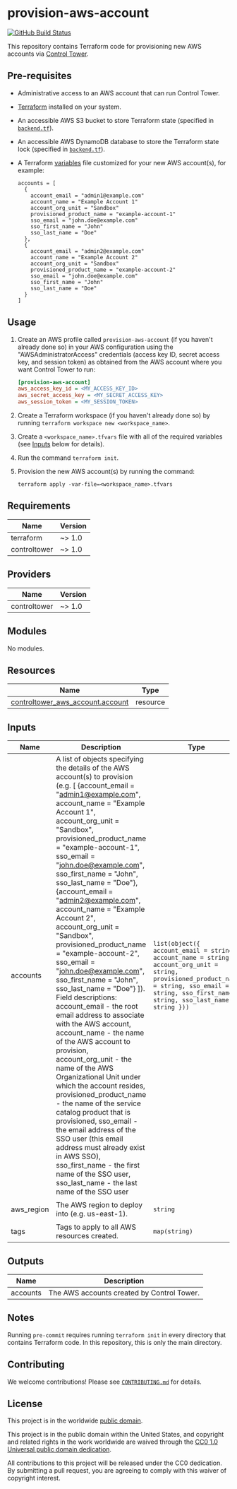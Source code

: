 # provision-aws-account #

[![GitHub Build Status](https://github.com/cisagov/provision-aws-account/workflows/build/badge.svg)](https://github.com/cisagov/provision-aws-account/actions)

This repository contains Terraform code for provisioning new AWS accounts
via [Control Tower](https://aws.amazon.com/controltower/).

## Pre-requisites ##

- Administrative access to an AWS account that can run Control Tower.
- [Terraform](https://www.terraform.io/) installed on your system.
- An accessible AWS S3 bucket to store Terraform state
  (specified in [`backend.tf`](backend.tf)).
- An accessible AWS DynamoDB database to store the Terraform state lock
  (specified in [`backend.tf`](backend.tf)).
- A Terraform [variables](variables.tf) file customized for your new
  AWS account(s), for example:

  ```hcl
  accounts = [
    {
      account_email = "admin1@example.com"
      account_name = "Example Account 1"
      account_org_unit = "Sandbox"
      provisioned_product_name = "example-account-1"
      sso_email = "john.doe@example.com"
      sso_first_name = "John"
      sso_last_name = "Doe"
    },
    {
      account_email = "admin2@example.com"
      account_name = "Example Account 2"
      account_org_unit = "Sandbox"
      provisioned_product_name = "example-account-2"
      sso_email = "john.doe@example.com"
      sso_first_name = "John"
      sso_last_name = "Doe"
    }
  ]
  ```

## Usage ##

1. Create an AWS profile called `provision-aws-account` (if you haven't
   already done so) in your AWS configuration using the
   "AWSAdministratorAccess" credentials (access key ID, secret access key,
   and session token) as obtained from the AWS account where you want
   Control Tower to run:

   ```ini
   [provision-aws-account]
   aws_access_key_id = <MY_ACCESS_KEY_ID>
   aws_secret_access_key = <MY_SECRET_ACCESS_KEY>
   aws_session_token = <MY_SESSION_TOKEN>
   ```

1. Create a Terraform workspace (if you haven't already done so) by running
   `terraform workspace new <workspace_name>`.
1. Create a `<workspace_name>.tfvars` file with all of the required
   variables (see [Inputs](#Inputs) below for details).
1. Run the command `terraform init`.
1. Provision the new AWS account(s) by running the command:

   ```console
   terraform apply -var-file=<workspace_name>.tfvars
   ```

## Requirements ##

| Name | Version |
|------|---------|
| terraform | ~> 1.0 |
| controltower | ~> 1.0 |

## Providers ##

| Name | Version |
|------|---------|
| controltower | ~> 1.0 |

## Modules ##

No modules.

## Resources ##

| Name | Type |
|------|------|
| [controltower_aws_account.account](https://registry.terraform.io/providers/idealo/controltower/latest/docs/resources/aws_account) | resource |

## Inputs ##

| Name | Description | Type | Default | Required |
|------|-------------|------|---------|:--------:|
| accounts | A list of objects specifying the details of the AWS account(s) to provision (e.g. [ {account\_email = "admin1@example.com", account\_name = "Example Account 1", account\_org\_unit = "Sandbox", provisioned\_product\_name = "example-account-1", sso\_email = "john.doe@example.com", sso\_first\_name = "John", sso\_last\_name = "Doe"}, {account\_email = "admin2@example.com", account\_name = "Example Account 2", account\_org\_unit = "Sandbox", provisioned\_product\_name = "example-account-2", sso\_email = "john.doe@example.com", sso\_first\_name = "John", sso\_last\_name = "Doe"} ]).  Field descriptions: account\_email - the root email address to associate with the AWS account, account\_name - the name of the AWS account to provision, account\_org\_unit - the name of the AWS Organizational Unit under which the account resides, provisioned\_product\_name - the name of the service catalog product that is provisioned, sso\_email - the email address of the SSO user (this email address must already exist in AWS SSO), sso\_first\_name - the first name of the SSO user, sso\_last\_name - the last name of the SSO user | `list(object({ account_email = string, account_name = string, account_org_unit = string, provisioned_product_name = string, sso_email = string, sso_first_name = string, sso_last_name = string }))` | n/a | yes |
| aws\_region | The AWS region to deploy into (e.g. us-east-1). | `string` | `"us-east-1"` | no |
| tags | Tags to apply to all AWS resources created. | `map(string)` | `{}` | no |

## Outputs ##

| Name | Description |
|------|-------------|
| accounts | The AWS accounts created by Control Tower. |

## Notes ##

Running `pre-commit` requires running `terraform init` in every directory that
contains Terraform code. In this repository, this is only the main directory.

## Contributing ##

We welcome contributions!  Please see [`CONTRIBUTING.md`](CONTRIBUTING.md) for
details.

## License ##

This project is in the worldwide [public domain](LICENSE).

This project is in the public domain within the United States, and
copyright and related rights in the work worldwide are waived through
the [CC0 1.0 Universal public domain
dedication](https://creativecommons.org/publicdomain/zero/1.0/).

All contributions to this project will be released under the CC0
dedication. By submitting a pull request, you are agreeing to comply
with this waiver of copyright interest.
